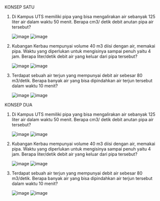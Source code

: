 KONSEP SATU 
1) Di Kampus UTS memiliki pipa yang bisa mengalirakan air sebanyak 125 liter air dalam waktu 50 menit. Berapa cm3/ detik debit anutan pipa air tersebut?

   ![image](https://user-images.githubusercontent.com/92993689/139583694-f08e44b3-f92d-4297-a401-335f03995704.png)
   ![image](https://user-images.githubusercontent.com/92993689/139583742-6b029526-b774-4a13-9078-93acce07ee70.png)

2) Kubangan Kerbau mempunyai volume 40 m3 diisi dengan air, memakai pipa. Waktu yang diperlukan untuk mengisinya sampai penuh yaitu 4 jam. Berapa liter/detik debit air yang keluar dari pipa tersebut?

   ![image](https://user-images.githubusercontent.com/92993689/139583821-320a4a34-7546-4dee-9cb8-bd725574a3fb.png)
   ![image](https://user-images.githubusercontent.com/92993689/139583855-bfc5c2e1-fcb3-43fa-b73e-ceccd69d0cb4.png)
   
3) Terdapat sebuah air terjun yang mempunyai debit air sebesar 80 m3/detik. Berapa banyak air yang bisa dipindahkan air terjun tersebut dalam waktu 10 menit?

   ![image](https://user-images.githubusercontent.com/92993689/139583925-f5410495-69ac-43d2-824e-ed575ee6937e.png)
   ![image](https://user-images.githubusercontent.com/92993689/139583995-ec948fcc-49a8-44e8-bb25-27f132eddca0.png)

KONSEP DUA

1) Di Kampus UTS memiliki pipa yang bisa mengalirakan air sebanyak 125 liter air dalam waktu 50 menit. Berapa cm3/ detik debit anutan pipa air tersebut?

   ![image](https://user-images.githubusercontent.com/92993689/139586267-672403f1-7217-4699-b42b-5dda05993af0.png)
   ![image](https://user-images.githubusercontent.com/92993689/139586394-7f1a528f-8afb-454a-9866-c4293db33ada.png)

2) Kubangan Kerbau mempunyai volume 40 m3 diisi dengan air, memakai pipa. Waktu yang diperlukan untuk mengisinya sampai penuh yaitu 4 jam. Berapa liter/detik debit air yang keluar dari pipa tersebut?

   ![image](https://user-images.githubusercontent.com/92993689/139586631-e425953f-32a7-497b-a7c9-b9393da8ed32.png)
   ![image](https://user-images.githubusercontent.com/92993689/139586689-b1ab342b-2bad-4e95-ac44-865868b858f5.png)

3) Terdapat sebuah air terjun yang mempunyai debit air sebesar 80 m3/detik. Berapa banyak air yang bisa dipindahkan air terjun tersebut dalam waktu 10 menit?


   ![image](https://user-images.githubusercontent.com/92993689/139586456-439e448f-1474-44c0-9233-450406709f60.png)
   ![image](https://user-images.githubusercontent.com/92993689/139586507-9f863a10-991e-44cf-8a96-75eb1d980c33.png)

